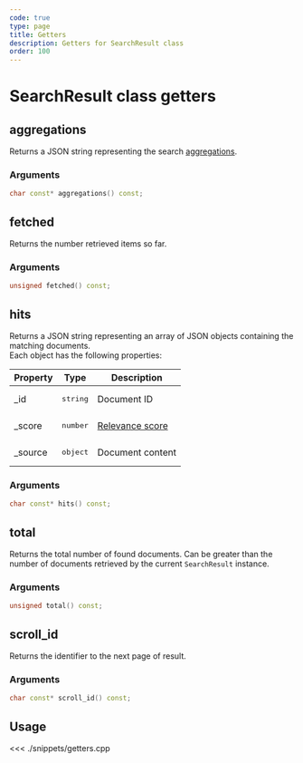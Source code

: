 ```yaml
---
code: true
type: page
title: Getters
description: Getters for SearchResult class
order: 100
---
```


# SearchResult class getters

## aggregations

Returns a JSON string representing the search [aggregations](https://www.elastic.co/guide/en/elasticsearch/reference/5.6/search-aggregations.html).

### Arguments

```cpp
char const* aggregations() const;
```

## fetched

Returns the number retrieved items so far.

### Arguments

```cpp
unsigned fetched() const;
```

## hits

Returns a JSON string representing an array of JSON objects containing the matching documents.  
Each object has the following properties:

| Property | Type              | Description                                                                                         |
| -------- | ----------------- | --------------------------------------------------------------------------------------------------- |
| \_id     | <pre>string</pre> | Document ID                                                                                         |
| \_score  | <pre>number</pre> | [Relevance score](https://www.elastic.co/guide/en/elasticsearch/guide/current/relevance-intro.html) |
| \_source | <pre>object</pre> | Document content                                                                                    |

### Arguments

```cpp
char const* hits() const;
```

## total

Returns the total number of found documents.
Can be greater than the number of documents retrieved by the current `SearchResult` instance.

### Arguments

```cpp
unsigned total() const;
```

## scroll_id

Returns the identifier to the next page of result.

### Arguments

```cpp
char const* scroll_id() const;
```

## Usage

<<< ./snippets/getters.cpp

